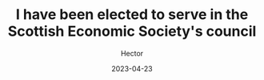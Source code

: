 ---
title: "I have been elected to serve in the Scottish Economic Society's council" 
date: 2023-04-23
tags: ["news"]
author: ["Hector"]
description: "I have been elected to serve in the Scottish Economic Society's council" 
summary: "I have been elected to serve in the Scottish Economic Society's council" 
---